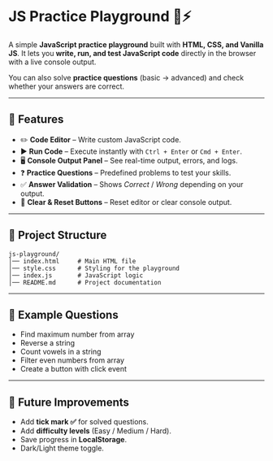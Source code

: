 
# JS Practice Playground 📝⚡

A simple **JavaScript practice playground** built with **HTML, CSS, and Vanilla JS**.
It lets you **write, run, and test JavaScript code** directly in the browser with a live console output.

You can also solve **practice questions** (basic → advanced) and check whether your answers are correct.

---

## 🚀 Features

* ✏️ **Code Editor** – Write custom JavaScript code.
* ▶️ **Run Code** – Execute instantly with `Ctrl + Enter` or `Cmd + Enter`.
* 🖥 **Console Output Panel** – See real-time output, errors, and logs.
* ❓ **Practice Questions** – Predefined problems to test your skills.
* ✅ **Answer Validation** – Shows *Correct* / *Wrong* depending on your output.
* 🧹 **Clear & Reset Buttons** – Reset editor or clear console output.

---

## 📂 Project Structure

```
js-playground/
│── index.html     # Main HTML file
│── style.css      # Styling for the playground
│── index.js       # JavaScript logic
│── README.md      # Project documentation
```

---


## 📝 Example Questions

* Find maximum number from array
* Reverse a string
* Count vowels in a string
* Filter even numbers from array
* Create a button with click event

---

## 🔮 Future Improvements

* Add **tick mark ✅** for solved questions.
* Add **difficulty levels** (Easy / Medium / Hard).
* Save progress in **LocalStorage**.
* Dark/Light theme toggle.

